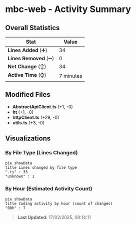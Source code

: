 # mbc-web - Activity Summary 

## Overall Statistics

| Stat                   | Value                                                             |
| ---------------------- | ----------------------------------------------------------------- |
| **Lines Added** (➕)   | 34                                          |
| **Lines Removed** (➖) | 0                                        |
| **Net Change** (↕)    | 34                |
| **Active Time** (⌚)   | 7 minutes |


## Modified Files
- **AbstractApiClient.ts** (+1, -0)
- **ht** (+1, -0)
- **httpClient.ts** (+29, -0)
- **utils.ts** (+3, -0)

## Visualizations

### By File Type (Lines Changed)

```mermaid
pie showData
title Lines changed by file type
".ts" : 33
"unknown" : 1
```

### By Hour (Estimated Activity Count)

```mermaid
pie showData
title Coding activity by hour (count of changes)
"08h" : 7
```


> **Last Updated:** 17/02/2025, 08:14:11
